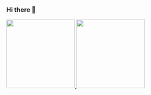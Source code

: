 ### Hi there 👋

<div>
  <a href="https//github.com/matheuz0liveira">
  <img height="180em" src="https://github-readme-stats.vercel.app?username=matheuz0liveira&show_icons=true&theme=dracula&include_all_commits=true&count_private=true"/>
  <img height="180em" src="https://github-readme-stats.vercel.app/api/top-langs/?username=matheuz0liveira&layout=compact&langs_count=16&theme=dracula" />
<div\>

